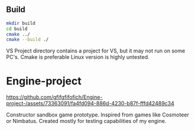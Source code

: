 ## Build

```bash
mkdir build
cd build
cmake ../
cmake --build ./
```
VS Project directory contains a project for VS, but it may not run on some PC's. Cmake is preferable 
Linux version is highly untested.
# Engine-project
https://github.com/gfifgfifofich/Engine-project-/assets/73363091/fa4fd094-886d-4230-b87f-fffd42489c34

Constructor sandbox game prototype. Inspired from games like Cosmoteer or Nimbatus.
Created mostly for testing capabilities of my engine.
